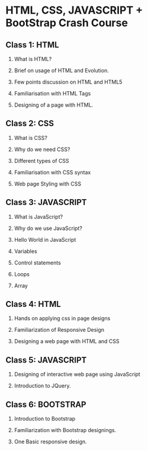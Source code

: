 # HTML, CSS, JAVASCRIPT + BootStrap Crash Course
  

## Class 1: HTML

1.  What is HTML?
    
2.  Brief on usage of HTML and Evolution.
    
3.  Few points discussion on HTML and HTML5
    
4.  Familiarisation with HTML Tags
    
5.  Designing of a page with HTML.
    

  

## Class 2: CSS

1.  What is CSS?
    
2.  Why do we need CSS?
    
3.  Different types of CSS
    
4.  Familiarisation with CSS syntax
    
5.  Web page Styling with CSS
    

  

## Class 3: JAVASCRIPT

1.  What is JavaScript?
    
2.  Why do we use JavaScript?
    
3.  Hello World in JavaScript
    
4.  Variables
    
5.  Control statements
    
6.  Loops
    
7.  Array
    

  

## Class 4: HTML

1.  Hands on applying css in page designs
    
2.  Familiarization of Responsive Design
    
3.  Designing a web page with HTML and CSS
    

  

## Class 5: JAVASCRIPT

1.  Designing of interactive web page using JavaScript
    
2.  Introduction to JQuery.
    

  

## Class 6: BOOTSTRAP

1.  Introduction to Bootstrap
    
2.  Familiarization with Bootstrap designings.
    
3.  One Basic responsive design.
